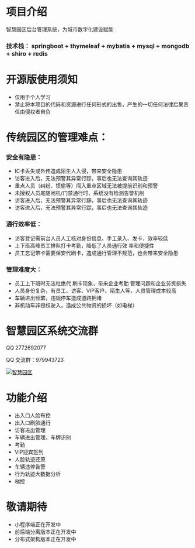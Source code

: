 # 项目介绍

智慧园区后台管理系统，为城市数字化建设赋能

<h3>技术栈： springboot + thymeleaf + mybatis + mysql + mongodb + shiro + redis </h3>

# 开源版使用须知

<ul>
    <li>仅用于个人学习</li>
    <li>禁止将本项目的代码和资源进行任何形式的出售，产生的一切任何法律后果责任由侵权者自负</li>
</ul>

# 传统园区的管理难点：

<h3>安全有隐患：</h3>
<ul>
    <li>IC卡丢失或外传造成陌生人入侵，带来安全隐患</li>
    <li>访客进入后，无法预警其异常行踪，事后也无法查询其轨迹</li>
    <li>重点人员（纠纷、惯偷等）闯入重点区域无法被提前识别和预警</li>
    <li>未授权人员尾随闸机/门禁通行时，系统没有检测告警机制</li>
    <li>访客进入后，无法预警其异常行踪，事后也无法查询其轨迹</li>
    <li>访客进入后，无法预警其异常行踪，事后也无法查询其轨迹</li>
</ul>

<h3>通行效率低：</h3>
<ul>
    <li>访客登记需前台人员人工核对身份信息、手工录入、发卡，效率较低</li>
    <li>上下班高峰员工排队打卡考勤，降低了人员通行效 率和便捷性</li>
    <li>员工忘记带卡需要保安代刷卡，造成通行管理不规范，也会带来安全隐患</li>
</ul>

<h3>管理难度大：</h3>
<ul>
    <li>员工上下班时无法杜绝代 刷卡现象，带来企业考勤 管理问题和企业劳资损失</li>
    <li>人员身份复杂，有员工、访客、VIP客户、陌生人等，人员管理成本较高</li>
    <li>车辆进出频繁，违规停车造成道路拥堵</li>
    <li>非机动车非授权驶入，造成公共物资的损坏（如电梯）</li>
</ul>

# 智慧园区系统交流群

QQ  2772692077

QQ 交流群：979943723

<a target="_blank" href="https://qm.qq.com/cgi-bin/qm/qr?k=0TtDhfhhKvJOkK8jCtJfaFB2CvM6EJne&jump_from=webapi"><img border="0" src="//pub.idqqimg.com/wpa/images/group.png" alt="智慧园区" title="智慧园区"></a>

# 功能介绍
<ul>
    <li>出入口人脸布控</li>
    <li>出入口刷脸通行</li>
    <li>访客进出管理</li>
    <li>车辆进出管理，车牌识别</li>
    <li>考勤</li>
    <li>VIP迎宾签到</li>
    <li>人脸轨迹还原</li>
    <li>车辆违停告警</li>
    <li>行为轨迹大数据分析</li>
    <li>梯控</li>
</ul>

# 敬请期待

<ul>
    <li>小程序端正在开发中</li>
    <li>前后端分离版本正在开发中</li>
    <li>分布式架构版本正在开发中</li>
</ul>

